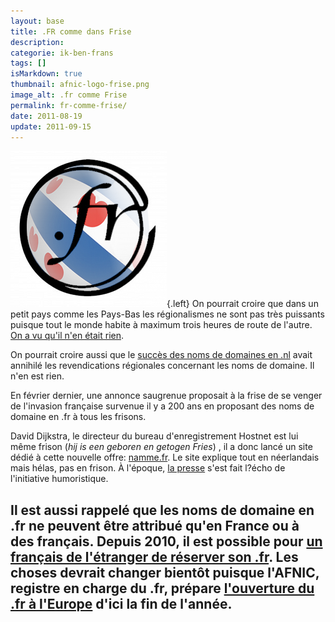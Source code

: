 ```yaml
---
layout: base
title: .FR comme dans Frise
description: 
categorie: ik-ben-frans
tags: []
isMarkdown: true
thumbnail: afnic-logo-frise.png
image_alt: .fr comme Frise
permalink: fr-comme-frise/
date: 2011-08-19
update: 2011-09-15
---
```




![.fr comme Frise](afnic-logo-frise.png){.left} On pourrait croire que dans un petit pays comme les Pays-Bas les régionalismes ne sont pas très puissants puisque tout le monde habite à maximum trois heures de route de l'autre. [On a vu qu'il n'en était rien](/les-provinces-des-pays-bas).

On pourrait croire aussi que le [succès des noms de domaines en .nl](/trois-millions-de-domaines) avait annihilé les revendications régionales concernant les noms de domaine. Il n'en est rien.

En février dernier, une annonce saugrenue proposait à la frise de se venger de l'invasion française survenue il y a 200 ans en proposant des noms de domaine en .fr à tous les frisons.

David Dijkstra, le directeur du bureau d'enregistrement Hostnet est lui même frison (*hij is een geboren en getogen Fries*) , il a donc lancé un site dédié à cette nouvelle offre: [namme.fr](http://namme.fr/). Le site explique tout en néerlandais mais hélas, pas en frison. À l'époque, [la presse](http://www.depers.nl/opmerkelijk/546189/Friezen-stelen-fr-van-Fransen.html) s'est fait l?écho de l'initiative humoristique.

Il est aussi rappelé que les noms de domaine en **.fr** ne peuvent être attribué qu'en France ou à des français. Depuis 2010, il est possible pour [un français de l'étranger de réserver son .fr](http://www.afnic.fr/fr/l-afnic-en-bref/actualites/actualites-generales/2771/show/le-conseil-d-administration-de-l-afnic-approuve-les-modalites-d-ouverture-du-fr-aux-francais-residents-a-l-etranger.html). Les choses devrait changer bientôt puisque l'AFNIC, registre en charge du **.fr**, prépare [l'ouverture du .fr à l'Europe](http://www.afnic.fr/fr/l-afnic-en-bref/actualites/actualites-generales/2825/show/l-afnic-publie-la-synthese-de-la-consultation-sur-l-ouverture-du-fr-a-l-europe.html) d'ici la fin de l'année.
---
<!-- post notes:
Pour offrir ses services, namme.fr bénéficie donc d'un prête-nom. Mais on ne peut pas savoir [qui c'est|http://www.afnic.fr/outils/whois/namme.fr].
--->
